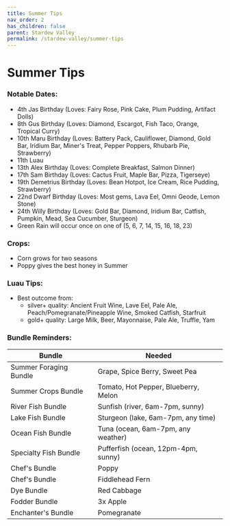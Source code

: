 ```yaml
---
title: Summer Tips
nav_order: 2
has_children: false
parent: Stardew Valley
permalink: /stardew-valley/summer-tips
---
```

# Summer Tips

### Notable Dates:
- 4th Jas Birthday (Loves: Fairy Rose, Pink Cake, Plum Pudding, Artifact Dolls)
- 8th Gus Birthday (Loves: Diamond, Escargot, Fish Taco, Orange, Tropical Curry)
- 10th Maru Birthday (Loves: Battery Pack, Cauliflower, Diamond, Gold Bar, Iridium Bar, Miner's Treat, Pepper Poppers, Rhubarb Pie, Strawberry)
- 11th Luau
- 13th Alex Birthday (Loves: Complete Breakfast, Salmon Dinner)
- 17th Sam Birthday (Loves: Cactus Fruit, Maple Bar, Pizza, Tigerseye)
- 19th Demetrius Birthday (Loves: Bean Hotpot, Ice Cream, Rice Pudding, Strawberry)
- 22nd Dwarf Birthday (Loves: Most gems, Lava Eel, Omni Geode, Lemon Stone)
- 24th Willy Birthday (Loves: Gold Bar, Diamond, Iridium Bar, Catfish, Pumpkin, Mead, Sea Cucumber, Sturgeon)
- Green Rain will occur once on one of (5, 6, 7, 14, 15, 16, 18, 23)

### Crops:
- Corn grows for two seasons
- Poppy gives the best honey in Summer

### Luau Tips:
- Best outcome from:
    - silver+ quality: Ancient Fruit Wine, Lave Eel, Pale Ale, Peach/Pomegranate/Pineapple Wine, Smoked Catfish, Starfruit
    - gold+ quality: Large Milk, Beer, Mayonnaise, Pale Ale, Truffle, Yam

### Bundle Reminders:

| Bundle | Needed |
|-|-|
| Summer Foraging Bundle | Grape, Spice Berry, Sweet Pea |
| Summer Crops Bundle | Tomato, Hot Pepper, Blueberry, Melon |
| River Fish Bundle | Sunfish (river, 6am-7pm, sunny) |
| Lake Fish Bundle | Sturgeon (lake, 6am-7pm, any time) |
| Ocean Fish Bundle | Tuna (ocean, 6am-7pm, any weather) |
| Specialty Fish Bundle | Pufferfish (ocean, 12pm-4pm, sunny) |
| Chef's Bundle | Poppy |
| Chef's Bundle | Fiddlehead Fern |
| Dye Bundle | Red Cabbage |
| Fodder Bundle | 3x Apple |
| Enchanter's Bundle | Pomegranate |